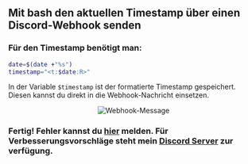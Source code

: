 ## Mit bash den aktuellen Timestamp über einen Discord-Webhook senden

### Für den Timestamp benötigt man:
``` bash
date=$(date +"%s")
timestamp="<t:$date:R>"
```
In der Variable `$timestamp` ist der formatierte Timestamp gespeichert. Diesen kannst du direkt in die Webhook-Nachricht einsetzen.
<p align="center">
<img src="https://i.ibb.co/HYRfZFh/Webhook-Message.png" alt="Webhook-Message">
</p>

### Fertig! Fehler kannst du [hier](https://github.com/jonnytutorials/discord-timestamp-webhook-bash/issues/new) melden. Für Verbesserungsvorschläge steht mein [Discord Server](https://discord.gg/s9tD46Fwh8) zur verfügung.
